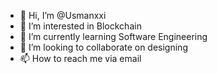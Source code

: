 - 👋 Hi, I’m @Usmanxxi
- 👀 I’m interested in Blockchain
- 🌱 I’m currently learning Software Engineering
- 💞️ I’m looking to collaborate on designing
- 📫 How to reach me via email

<!---
Usmanxxi/Usmanxxi is a ✨ special ✨ repository because its `README.md` (this file) appears on your GitHub profile.
You can click the Preview link to take a look at your changes.
--->
